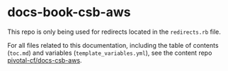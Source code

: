 # docs-book-csb-aws

This repo is only being used for redirects located in the `redirects.rb` file.

For all files related to this documentation, including the table of contents (`toc.md`) and variables (`template_variables.yml`), see the content repo [pivotal-cf/docs-csb-aws](https://github.com/pivotal-cf/docs-csb-aws).
